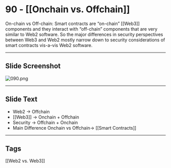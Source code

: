 # 90 - [[Onchain vs. Offchain]]

On-chain vs Off-chain: Smart contracts are “on-chain” [[Web3]] components and they interact with “off-chain” components that are very similar to Web2 software. So the major differences in security perspectives between Web3 and Web2 mostly narrow down to security considerations of smart contracts vis-a-vis Web2 software.

___
## Slide Screenshot
![090.png](../images/ethereum101/090.png)
___
## Slide Text
- Web2 -> Offchain
- [[Web3]] -> Onchain + Offchain
- Security -> Offchain + Onchain
- Main Difference Onchain vs Offchain-> [[Smart Contracts]]  

___
## Tags
[[Web2 vs. Web3]]